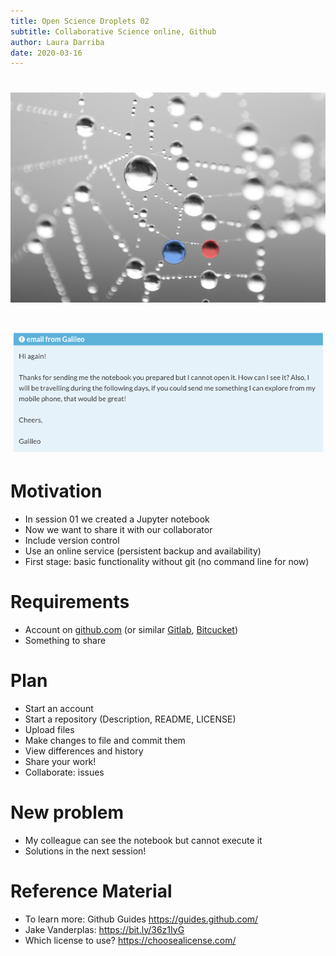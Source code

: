 ```yaml
---
title: Open Science Droplets 02
subtitle: Collaborative Science online, Github
author: Laura Darriba
date: 2020-03-16
---
```


#
![](water_droplets_02.png)

#

![](email_galileo_02.png)
 

# Motivation
- In session 01 we created a Jupyter notebook
- Now we want to share it with our collaborator
- Include version control
- Use an online service (persistent backup and availability)
- First stage: basic functionality without git (no command line for now)

# Requirements
- Account on [github.com](https://github.com/) (or similar [Gitlab](https://about.gitlab.com/), [Bitcucket](https://bitbucket.org/product/))
- Something to share

# Plan 
- Start an account
- Start a repository (Description, README, LICENSE)
- Upload files
- Make changes to file and commit them
- View differences and history
- Share your work!
- Collaborate: issues

# New problem
- My colleague can see the notebook but cannot execute it
- Solutions in the next session!

# Reference Material
- To learn more: Github Guides https://guides.github.com/
- Jake Vanderplas: https://bit.ly/36z1IyG
- Which license to use? https://choosealicense.com/


